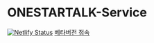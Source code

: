 # ONESTARTALK-Service
[![Netlify Status](https://api.netlify.com/api/v1/badges/3db865a8-773d-4cc7-b9d3-982957cb0eb2/deploy-status)](https://app.netlify.com/sites/onestartalk-beta/deploys)
[베타버전 접속](https://onestartalk-beta.nelify.app)
